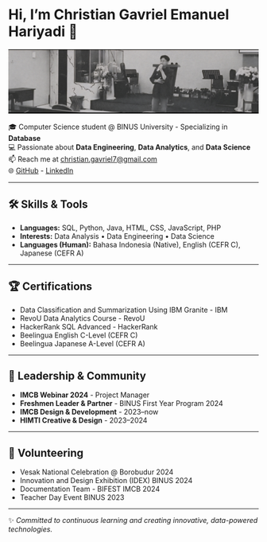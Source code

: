 # Hi, I’m Christian Gavriel Emanuel Hariyadi 👋 

![Christian Gavriel](img/linkedinheader.jpg)

🎓 Computer Science student @ BINUS University - Specializing in **Database**  
💻 Passionate about **Data Engineering**, **Data Analytics**, and **Data Science**  
📫 Reach me at [christian.gavriel7@gmail.com](mailto:christian.gavriel7@gmail.com)  
🌐 [GitHub](https://github.com/christiangavriel) - [LinkedIn](https://linkedin.com/in/christiangavriel)

---

## 🛠️ Skills & Tools

- **Languages:** SQL, Python, Java, HTML, CSS, JavaScript, PHP  
- **Interests:** Data Analysis • Data Engineering • Data Science  
- **Languages (Human):** Bahasa Indonesia (Native), English (CEFR C), Japanese (CEFR A)

---

## 🏆 Certifications

- Data Classification and Summarization Using IBM Granite - IBM  
- RevoU Data Analytics Course - RevoU  
- HackerRank SQL Advanced - HackerRank  
- Beelingua English C-Level (CEFR C)  
- Beelingua Japanese A-Level (CEFR A)

---

## 🌱 Leadership & Community

- **IMCB Webinar 2024** - Project Manager  
- **Freshmen Leader & Partner** - BINUS First Year Program 2024  
- **IMCB Design & Development** - 2023–now  
- **HIMTI Creative & Design** - 2023–2024  

---

## 🤝 Volunteering

- Vesak National Celebration @ Borobudur 2024  
- Innovation and Design Exhibition (IDEX) BINUS 2024  
- Documentation Team - BIFEST IMCB 2024  
- Teacher Day Event BINUS 2023  

---

✨ _Committed to continuous learning and creating innovative, data-powered technologies._

